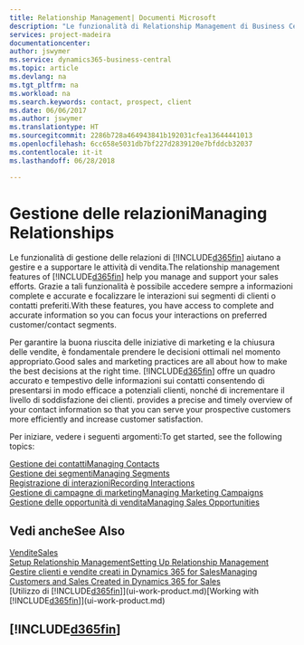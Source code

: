 ```yaml
---
title: Relationship Management| Documenti Microsoft
description: "Le funzionalità di Relationship Management di Business Central supportano le attività di vendita e consentono di accedere alle informazioni sui contatti e i potenziali clienti in modo da poter assistere in modo efficiente i clienti."
services: project-madeira
documentationcenter: 
author: jswymer
ms.service: dynamics365-business-central
ms.topic: article
ms.devlang: na
ms.tgt_pltfrm: na
ms.workload: na
ms.search.keywords: contact, prospect, client
ms.date: 06/06/2017
ms.author: jswymer
ms.translationtype: HT
ms.sourcegitcommit: 2286b728a464943841b192031cfea13644441013
ms.openlocfilehash: 6cc658e5031db7bf227d2839120e7bfddcb32037
ms.contentlocale: it-it
ms.lasthandoff: 06/28/2018

---
```

# <a name="managing-relationships"></a><span data-ttu-id="a7b92-103">Gestione delle relazioni</span><span class="sxs-lookup"><span data-stu-id="a7b92-103">Managing Relationships</span></span>
<span data-ttu-id="a7b92-104">Le funzionalità di gestione delle relazioni di [!INCLUDE[d365fin](includes/d365fin_md.md)] aiutano a gestire e a supportare le attività di vendita.</span><span class="sxs-lookup"><span data-stu-id="a7b92-104">The relationship management features of [!INCLUDE[d365fin](includes/d365fin_md.md)] help you manage and support your sales efforts.</span></span> <span data-ttu-id="a7b92-105">Grazie a tali funzionalità è possibile accedere sempre a informazioni complete e accurate e focalizzare le interazioni sui segmenti di clienti o contatti preferiti.</span><span class="sxs-lookup"><span data-stu-id="a7b92-105">With these features, you have access to complete and accurate information so you can focus your interactions on preferred customer/contact segments.</span></span>

<span data-ttu-id="a7b92-106">Per garantire la buona riuscita delle iniziative di marketing e la chiusura delle vendite, è fondamentale prendere le decisioni ottimali nel momento appropriato.</span><span class="sxs-lookup"><span data-stu-id="a7b92-106">Good sales and marketing practices are all about how to make the best decisions at the right time.</span></span> [!INCLUDE[d365fin](includes/d365fin_md.md)]<span data-ttu-id="a7b92-107"> offre un quadro accurato e tempestivo delle informazioni sui contatti consentendo di presentarsi in modo efficace a potenziali clienti, nonché di incrementare il livello di soddisfazione dei clienti.</span><span class="sxs-lookup"><span data-stu-id="a7b92-107"> provides a precise and timely overview of your contact information so that you can serve your prospective customers more efficiently and increase customer satisfaction.</span></span>

<span data-ttu-id="a7b92-108">Per iniziare, vedere i seguenti argomenti:</span><span class="sxs-lookup"><span data-stu-id="a7b92-108">To get started, see the following topics:</span></span>

[<span data-ttu-id="a7b92-109">Gestione dei contatti</span><span class="sxs-lookup"><span data-stu-id="a7b92-109">Managing Contacts</span></span>](marketing-contacts.md)  
[<span data-ttu-id="a7b92-110">Gestione dei segmenti</span><span class="sxs-lookup"><span data-stu-id="a7b92-110">Managing Segments</span></span>](marketing-segments.md)  
[<span data-ttu-id="a7b92-111">Registrazione di interazioni</span><span class="sxs-lookup"><span data-stu-id="a7b92-111">Recording Interactions</span></span>](marketing-interactions.md)  
[<span data-ttu-id="a7b92-112">Gestione di campagne di marketing</span><span class="sxs-lookup"><span data-stu-id="a7b92-112">Managing Marketing Campaigns</span></span>](marketing-campaigns.md)  
[<span data-ttu-id="a7b92-113">Gestione delle opportunità di vendita</span><span class="sxs-lookup"><span data-stu-id="a7b92-113">Managing Sales Opportunities</span></span>](marketing-manage-sales-opportunities.md)

## <a name="see-also"></a><span data-ttu-id="a7b92-114">Vedi anche</span><span class="sxs-lookup"><span data-stu-id="a7b92-114">See Also</span></span>
[<span data-ttu-id="a7b92-115">Vendite</span><span class="sxs-lookup"><span data-stu-id="a7b92-115">Sales</span></span>](sales-manage-sales.md)  
[<span data-ttu-id="a7b92-116">Setup Relationship Management</span><span class="sxs-lookup"><span data-stu-id="a7b92-116">Setting Up Relationship Management</span></span>](marketing-setup-marketing.md)  
[<span data-ttu-id="a7b92-117">Gestire clienti e vendite creati in Dynamics 365 for Sales</span><span class="sxs-lookup"><span data-stu-id="a7b92-117">Managing Customers and Sales Created in Dynamics 365 for Sales</span></span>](marketing-integrate-dynamicscrm.md)  
<span data-ttu-id="a7b92-118">[Utilizzo di [!INCLUDE[d365fin](includes/d365fin_md.md)]](ui-work-product.md)</span><span class="sxs-lookup"><span data-stu-id="a7b92-118">[Working with [!INCLUDE[d365fin](includes/d365fin_md.md)]](ui-work-product.md)</span></span>  

## [!INCLUDE[d365fin](includes/free_trial_md.md)]  
 

